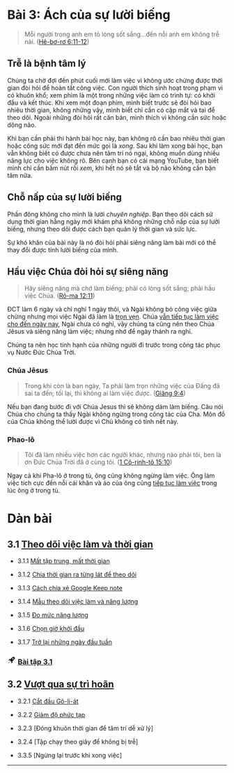 # Bài 3: Ách của sự lười biếng

> Mỗi người trong anh em tỏ lòng sốt sắng...đến nỗi anh em không trễ nải. ([Hê-bơ-rơ 6:11-12])

## Trễ là bệnh tâm lý

Chúng ta chờ đợi đến phút cuối mới làm việc vì không ước chừng được thời gian đòi hỏi để hoàn tất công việc.
Con người thích sinh hoạt trong phạm vi có khuôn khổ; xem phim là một trong những việc làm có trình tự: có khởi đầu và kết thúc.
Khi xem một đoạn phim, mình biết trước sẽ đòi hỏi bao nhiêu thời gian, không những vậy, mình biết chỉ cần có cặp mắt và tai để theo dõi.
Ngoài những đòi hỏi rất căn bản, mình thích vì không cần sức hoặc dộng não.

Khi bạn cần phải thi hành bài học này, bạn không rõ cần bao nhiêu thời gian hoặc công sức mới đạt đến mức gọi là _xong_.
Sau khi làm xong bài học, bạn vẫn không biết có được chưa nên tâm trí nó ngại, không muốn dùng nhiều năng lực cho việc không rõ.
Bên cạnh bạn có cái mạng YouTube, bạn biết mình chỉ cần bấm nút rồi _xem_, khi hết nó sẽ tắt và bộ não không cần bận tâm nữa.

## Chỗ nấp của sự lười biếng

Phần đông không cho mình là lười _chuyên nghiệp_.
Bạn theo dõi cách sử dụng thời gian hằng ngày mới khám phá không những chỗ nấp của sự lười biếng, nhưng theo dõi được cách bạn quản lý thời gian và sức lực.

Sự khó khăn của bài này là nó đòi hỏi phải siêng năng làm bài mới có thể thay đổi được tính lười biếng của mình.

## Hầu việc Chúa đòi hỏi sự siêng năng

> Hãy siêng năng mà chớ làm biếng; phải có lòng sốt sắng; phải hầu việc Chúa. ([Rô-ma 12:11])

ĐCT làm 6 ngày và chỉ nghỉ 1 ngày thôi, và Ngài không bỏ công việc giữa chừng nhưng mọi việc Ngài đã làm là [trọn vẹn][Sáng 1:31].
Chúa [vẫn tiếp tục làm việc cho đến ngày nay][Giăng 5:17], Ngài chưa có nghỉ, vậy chúng ta cũng nên theo Chúa Jêsus và siêng năng làm việc; nhưng nhớ để ngày thánh ra nghỉ.

Chúng ta nên học tính hạnh của những người đi trước trong công tác phục vụ Nước Đức Chúa Trời.

### Chúa Jêsus

> Trong khi còn là ban ngày, Ta phải làm trọn những việc của Đấng đã sai ta đến; tối lại, thì không ai làm việc được. ([Giăng 9:4])

Nếu bạn đang bước đi với Chúa Jesus thì sẽ không dám làm biếng.
Câu nói Chúa cho chúng ta thấy Ngài không ngừng trong công tác của Cha.
Môn đồ của Chúa không thể lười được vì Chủ không có tính nết này.

### Phao-lô

> Tôi đã làm nhiều việc hơn các người khác, nhưng nào phải tôi, ben là ơn Đức Chúa Trời đã ở cùng tôi. ([1 Cô-rinh-tô 15:10])

Ngay cả khi Pha-lô ở trong tù, ông cũng không ngừng làm việc.
Ông làm việc tích cực đến nỗi cái khăn và áo của ông cũng [tiếp tục làm việc][Công-vụ 19:12] trong lúc ông ở trong tù.

# Dàn bài

## 3.1 [Theo dõi việc làm và thời gian](section-1.md)

* 3.1.1 [Mất tập trung, mất thời gian][3.1.1]

* 3.1.2 [Chia thời gian ra từng lát để theo dõi][3.1.2]

* 3.1.3 [Cách chia xẻ Google Keep note][3.1.3]

* 3.1.4 [Mẫu theo dõi việc làm và năng lượng][3.1.4]

* 3.1.5 [Đo mức năng lượng][3.1.5]

* 3.1.6 [Chọn giờ khởi đầu][3.1.6]

* 3.1.7 [Trở lại những ngày đầu tuần][3.1.7]

### <img src="../../icons/flying-bottle.svg" width="20"> [Bài tập 3.1][3.1 Ex]

## 3.2 [Vượt qua sự trì hoãn](section-2.md)

* 3.2.1 [Cắt đầu Gô-li-át][3.2.1]

* 3.2.2 [Giảm độ phức tạp][3.2.2]

* 3.2.3 [Đóng khuôn thời gian để tâm trí dễ xử lý]

* 3.2.4 [Tập chạy theo giây để không bị trễ]

* 3.3.5 [Ngừng lại trước khi xong việc]

---

[Hê-bơ-rơ 6:11-12]: https://twosparro.ws/bible/cadman.heb.6.11
[Rô-ma 12:11]: https://twosparro.ws/bible/cadman.rom.12.11
[Giăng 9:4]: https://twosparro.ws/bible/cadman.jn.9.4
[1 Cô-rinh-tô 15:10]: https://twosparro.ws/bible/cadman.1co.15.10
[Công-vụ 19:12]: https://twosparro.ws/bible/cadman.act.19.20
[Sáng 1:31]: https://twosparro.ws/bible/cadman.gn.1.31
[Giăng 5:17]: https://twosparro.ws/bible/cadman.jn.5.17
[Ê-phê-sô 5:16]: https://twosparro.ws/bible/cadman.eph.5.16
[Cô-lô-se 3:17]: https://twosparro.ws/bible/cadman.col.3.17
[Truyền-đạo 9:10]: https://twosparro.ws/bible/cadman.ec.9.10

[3.1.1]: section-1.md#311-m%E1%BA%A5t-t%E1%BA%ADp-trung-m%E1%BA%A5t-th%E1%BB%9Di-gian
[3.1.2]: section-1.md#312-chia-th%E1%BB%9Di-gian-ra-t%E1%BB%ABng-l%C3%A1t-%C4%91%E1%BB%83-theo-d%C3%B5i
[3.1.3]: section-1.md#313-c%C3%A1ch-chia-x%E1%BA%BB-google-keep-note
[3.1.4]: section-1.md#314-m%E1%BA%ABu-theo-d%C3%B5i-vi%E1%BB%87c-l%C3%A0m-v%C3%A0-n%C4%83ng-l%C6%B0%E1%BB%A3ng
[3.1.5]: section-1.md#315-%C4%90o-m%E1%BB%A9c-n%C4%83ng-l%C6%B0%E1%BB%A3ng
[3.1.6]: section-1.md#315-ch%E1%BB%8Dn-gi%E1%BB%9D-kh%E1%BB%9Fi-%C4%91%E1%BA%A7u
[3.1.7]: section-1.md#316-tr%E1%BB%9F-l%E1%BA%A1i-nh%E1%BB%AFng-ng%C3%A0y-%C4%91%E1%BA%A7u-tu%E1%BA%A7n
[3.1 Ex]: section-1.md#th%E1%BB%B1c-hi%E1%BB%87n-b%C3%A0i-t%E1%BA%ADp-31

[3.2.1]: section-2.md#321-c%E1%BA%AFt-%C4%91%E1%BA%A7u-g%C3%B4-li-%C3%A1t
[3.2.2]: section-2.md#322-gi%E1%BA%A3m-%C4%91%E1%BB%99-ph%E1%BB%A9c-t%E1%BA%A1p
